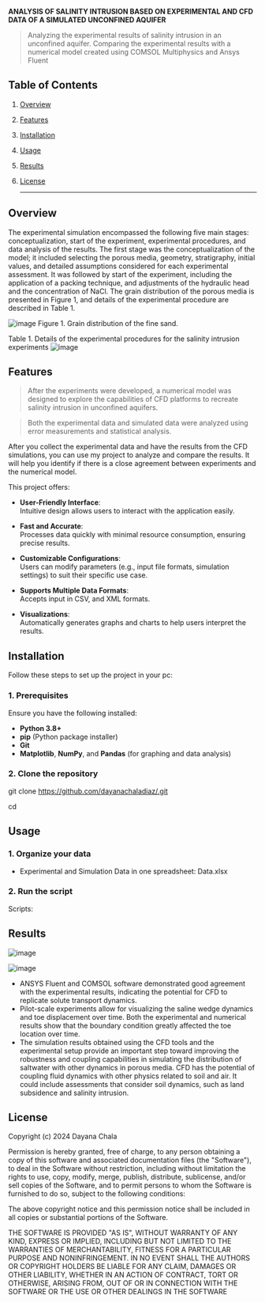 **ANALYSIS OF SALINITY INTRUSION BASED ON EXPERIMENTAL AND CFD DATA OF A SIMULATED UNCONFINED AQUIFER**

> Analyzing the experimental results of salinity intrusion in an unconfined aquifer.
> Comparing the experimental results with a numerical model created using COMSOL Multiphysics and Ansys Fluent

## Table of Contents
1. [Overview](#overview)
2. [Features](#features)
3. [Installation](#installation)
4. [Usage](#Usage)
5. [Results](#Results)
6. [License](#license)

    ---

## Overview

The experimental simulation encompassed the following five main stages: conceptualization, start of the experiment, experimental procedures, and data analysis of the
results. The first stage was the conceptualization of the model; it included selecting the
porous media, geometry, stratigraphy, initial values, and detailed assumptions considered
for each experimental assessment. It was followed by start of the experiment, including
the application of a packing technique, and adjustments of the hydraulic head and the
concentration of NaCl. The grain distribution of the porous media is presented in Figure 1,
and details of the experimental procedure are described in Table 1.

![image](https://github.com/user-attachments/assets/afde2361-6544-4138-9b30-6e39b1c56402) 
 Figure 1. Grain distribution of the fine sand.

Table 1. Details of the experimental procedures for the salinity intrusion experiments ![image](https://github.com/user-attachments/assets/76c67c2b-fedd-40f3-93a4-a81946fbe542) 

## Features

> After the experiments were developed, a numerical model was designed to explore
the capabilities of CFD platforms to recreate salinity intrusion in unconfined aquifers. 

> Both the experimental data and simulated data were analyzed using error measurements and statistical analysis. 

After you collect the experimental data and have the results from the CFD simulations, you can use my project to analyze and compare the results. It will help you identify if there is a close agreement between experiments and the numerical model.

This project offers:
- **User-Friendly Interface**:  
  Intuitive design allows users to interact with the application easily.

- **Fast and Accurate**:  
  Processes data quickly with minimal resource consumption, ensuring precise results.

- **Customizable Configurations**:  
  Users can modify parameters (e.g., input file formats, simulation settings) to suit their specific use case.

- **Supports Multiple Data Formats**:  
  Accepts input in CSV, and XML formats.

- **Visualizations**:  
  Automatically generates graphs and charts to help users interpret the results.
  
## Installation

Follow these steps to set up the project in your pc:

### 1. Prerequisites
Ensure you have the following installed:
- **Python 3.8+**
- **pip** (Python package installer)
- **Git**
- **Matplotlib**, **NumPy**, and **Pandas** (for graphing and data analysis)

### 2. Clone the repository 

git clone https://github.com/dayanachaladiaz/.git

cd 

## Usage
### 1. Organize your data

- Experimental and Simulation Data in one spreadsheet: Data.xlsx

### 2. Run the script
Scripts: 

## Results
![image](https://github.com/user-attachments/assets/428f7b71-90d2-4a45-9cdc-9e28ee6f6ad8)

![image](https://github.com/user-attachments/assets/a378531f-9d95-48a4-8d20-235a6b983b49)

* ANSYS Fluent and COMSOL software demonstrated good agreement with the experimental results, indicating the potential for CFD to replicate solute transport dynamics.
* Pilot-scale experiments allow for visualizing the saline wedge dynamics and toe
displacement over time. Both the experimental and numerical results show that the
boundary condition greatly affected the toe location over time.
* The simulation results obtained using the CFD tools and the experimental setup
provide an important step toward improving the robustness and coupling capabilities in
simulating the distribution of saltwater with other dynamics in porous media. CFD has
the potential of coupling fluid dynamics with other physics related to soil and air. It could
include assessments that consider soil dynamics, such as land subsidence and salinity
intrusion.

## License
Copyright (c) 2024 Dayana Chala

Permission is hereby granted, free of charge, to any person obtaining a copy of this software and associated documentation files (the "Software"), to deal in the Software without restriction, including without limitation the rights to use, copy, modify, merge, publish, distribute, sublicense, and/or sell copies of the Software, and to permit persons to whom the Software is furnished to do so, subject to the following conditions:

The above copyright notice and this permission notice shall be included in all copies or substantial portions of the Software.

THE SOFTWARE IS PROVIDED "AS IS", WITHOUT WARRANTY OF ANY KIND, EXPRESS OR IMPLIED, INCLUDING BUT NOT LIMITED TO THE WARRANTIES OF MERCHANTABILITY, FITNESS FOR A PARTICULAR PURPOSE AND NONINFRINGEMENT. IN NO EVENT SHALL THE AUTHORS OR COPYRIGHT HOLDERS BE LIABLE FOR ANY CLAIM, DAMAGES OR OTHER LIABILITY, WHETHER IN AN ACTION OF CONTRACT, TORT OR OTHERWISE, ARISING FROM, OUT OF OR IN CONNECTION WITH THE SOFTWARE OR THE USE OR OTHER DEALINGS IN THE SOFTWARE
